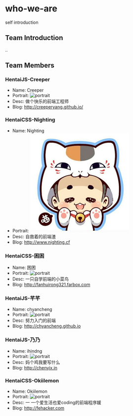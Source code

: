 # who-we-are
self introduction

## Team Introduction

..

## Team Members

### HentaiJS-Creeper

- Name: Creeper
- Portrait: ![portrait](http://7sbnba.com1.z0.glb.clouddn.com/github-head.jpg)
- Desc: 做个快乐的前端工程师
- Blog: <http://creeperyang.github.io/>

### HentaiCSS-Nighting
- Name: Nighting
- Portrait: ![portrait](images/nighting.jpg)
- Desc: 自救着的前端渣
- Blog: <http://www.nighting.cf>


### HentaiCSS-困困
- Name: 困困
- Portrait: ![portrait](http://www.yangshuai.net/wp-content/uploads/2012/01/812.jpg)
- Desc: 一只自学前端的小菜鸟
- Blog: <http://fanhuirong321.farbox.com>

### HentaiJS-芊芊
- Name: chyancheng
- Portrait: ![portrait](http://7xi66m.com1.z0.glb.clouddn.com/portrait.jpg)
- Desc: 努力入门的前端
- Blog: <http://chyancheng.github.io>

### HentaiJS-乃乃
- Name: ihindng
- Portrait: ![portrait](http://i1.tietuku.com/a4f216ad1dc4f173.jpg)
- Desc: 妈个鸡我要写什么
- Blog: <http://chenyix.in>
 
### HentaiCSS-Okiilemon
- Name: Okiilemon
- Portrait: ![portrait](http://tp1.sinaimg.cn/1767840284/180/5701939528/0)
- Desc: 一 一个爱生活也爱coding的前端程序媛 
- Blog: <http://fehacker.com>
